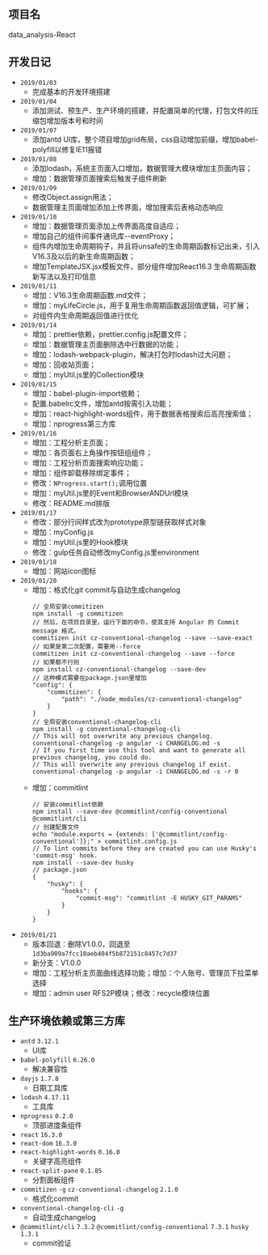 ## 项目名
data_analysis-React

## 开发日记
- `2019/01/03`
    - 完成基本的开发环境搭建
- `2019/01/04`
    - 添加测试、预生产、生产环境的搭建，并配置简单的代理，打包文件的压缩包增加版本号和时间
- `2019/01/07`
    - 添加antd UI库，整个项目增加grid布局，css自动增加前缀，增加babel-polyfill以修复IE11报错
- `2019/01/08`
    - 添加lodash，系统主页面入口增加，数据管理大模块增加主页面内容；
    - 增加：数据管理页面搜索后触发子组件刷新
- `2019/01/09`
    - 修改Object.assign用法；
    - 数据管理主页面增加添加上传界面，增加搜索后表格动态响应
- `2019/01/10`
    - 增加：数据管理页面添加上传界面高度自适应；
    - 增加自己的组件间事件通讯库--eventProxy；
    - 组件内增加生命周期钩子，并且将unsafe的生命周期函数标记出来，引入V16.3及以后的新生命周期函数；
    - 增加TemplateJSX.jsx模板文件，部分组件增加React16.3 生命周期函数新写法以及打印信息
- `2019/01/11`
    - 增加：V16.3生命周期函数.md文件；
    - 增加：myLifeCircle.js，用于复用生命周期函数返回值逻辑，可扩展；
    - 对组件内生命周期返回值进行优化
- `2019/01/14`
    - 增加：prettier依赖，prettier.config.js配置文件；
    - 增加：数据管理主页面删除选中行数据的功能；
    - 增加：lodash-webpack-plugin，解决打包时lodash过大问题；
    - 增加：回收站页面；
    - 增加：myUtil.js里的Collection模块
- `2019/01/15`
    - 增加：babel-plugin-import依赖；
    - 配置.babelrc文件，增加antd按需引入功能；
    - 增加：react-highlight-words组件，用于数据表格搜索后高亮搜索值；
    - 增加：nprogress第三方库
- `2019/01/16`
    - 增加：工程分析主页面；
    - 增加：各页面右上角操作按钮组组件；
    - 增加：工程分析页面搜索响应功能；
    - 增加：组件卸载移除绑定事件；
    - 修改：`NProgress.start();`调用位置
    - 增加：myUtil.js里的Event和BrowserANDUrl模块
    - 修改：README.md排版
- `2019/01/17`
    - 修改：部分行间样式改为prototype原型链获取样式对象
    - 增加：myConfig.js
    - 增加：myUtil.js里的Hook模块
    - 修改：gulp任务自动修改myConfig.js里environment
- `2019/01/18`
    - 增加：网站icon图标
- `2019/01/20`
    - 增加：格式化git commit与自动生成changelog
        ```
        // 全局安装commitizen
        npm install -g commitizen
        // 然后，在项目目录里，运行下面的命令，使其支持 Angular 的 Commit message 格式。
        commitizen init cz-conventional-changelog --save --save-exact
        // 如果是第二次配置，需要用--force
        commitizen init cz-conventional-changelog --save --force
        // 如果都不行则
        npm install cz-conventional-changelog --save-dev
        // 这种模式需要在package.json里增加
        "config": {
            "commitizen": {
                "path": "./node_modules/cz-conventional-changelog"
            }
        }
        // 全局安装conventional-changelog-cli
        npm install -g conventional-changelog-cli
        // This will not overwrite any previous changelog.
        conventional-changelog -p angular -i CHANGELOG.md -s
        // If you first time use this tool and want to generate all previous changelog, you could do.
        // This will overwrite any previous changelog if exist.
        conventional-changelog -p angular -i CHANGELOG.md -s -r 0
        ```
    - 增加：commitlint
        ```
        // 安装commitlint依赖
        npm install --save-dev @commitlint/config-conventional @commitlint/cli
        // 创建配置文件
        echo "module.exports = {extends: ['@commitlint/config-conventional']};" > commitlint.config.js
        // To lint commits before they are created you can use Husky's 'commit-msg' hook.
        npm install --save-dev husky
        // package.json
        {
            "husky": {
                "hooks": {
                    "commit-msg": "commitlint -E HUSKY_GIT_PARAMS"
                }  
            }
        }
        ```
- `2019/01/21`
	- 版本回退：删除V1.0.0，回退至`1d3ba909a7fcc10aeb404f5b872151c8457c7d37`
    - 新分支：V1.0.0
    - 增加：工程分析主页面曲线选择功能；增加：个人账号、管理员下拉菜单选择
    - 增加：admin user RFS2P模块；修改：recycle模块位置
    
## 生产环境依赖或第三方库
- `antd` `3.12.1`
    - UI库
- `babel-polyfill` `6.26.0`
    - 解决兼容性
- `dayjs` `1.7.8`
    - 日期工具库
- `lodash` `4.17.11`
    - 工具库
- `nprogress` `0.2.0`
    - 顶部进度条组件
- `react` `16.3.0`
- `react-dom` `16.3.0`
- `react-highlight-words` `0.16.0`
    - 关键字高亮组件
- `react-split-pane` `0.1.85`
    - 分割面板组件
- `commitizen` `-g` `cz-conventional-changelog` `2.1.0`
    - 格式化commit
- `conventional-changelog-cli` `-g`
    - 自动生成changelog
- `@commitlint/cli` `7.3.2` `@commitlint/config-conventional` `7.3.1` `husky` `1.3.1`
    - commit验证